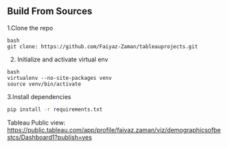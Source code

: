 ## Build From Sources
1.Clone the repo 
```
bash
git clone: https://github.com/Faiyaz-Zaman/tableauprojects.git
```
2. Initialize and activate virtual env 
```
bash
virtualenv --no-site-packages venv
source venv/bin/activate
```
3.Install dependencies
```bash
pip install -r requirements.txt
```




Tableau Public view: https://public.tableau.com/app/profile/faiyaz.zaman/viz/demographicsofbestcs/Dashboard1?publish=yes
